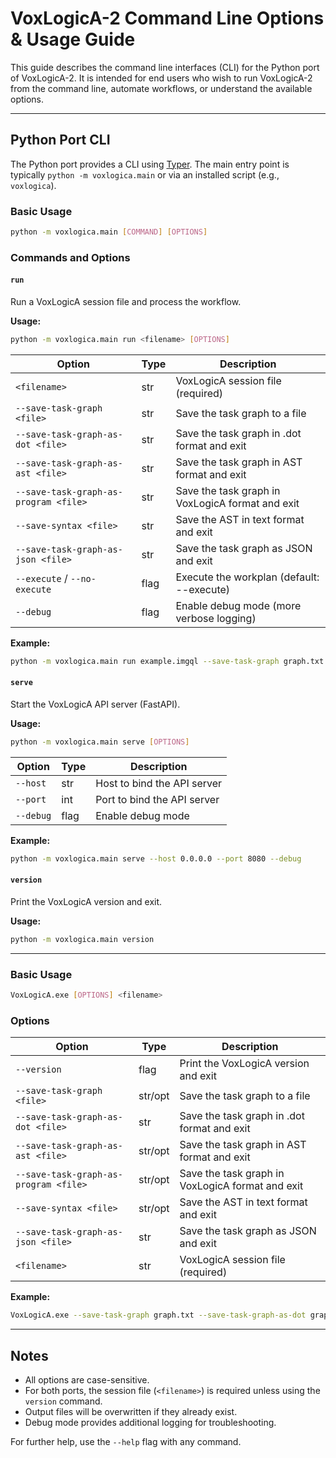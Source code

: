 # VoxLogicA-2 Command Line Options & Usage Guide

This guide describes the command line interfaces (CLI) for the Python port of VoxLogicA-2. It is intended for end users who wish to run VoxLogicA-2 from the command line, automate workflows, or understand the available options.

---

## Python Port CLI

The Python port provides a CLI using [Typer](https://typer.tiangolo.com/). The main entry point is typically `python -m voxlogica.main` or via an installed script (e.g., `voxlogica`).

### Basic Usage

```sh
python -m voxlogica.main [COMMAND] [OPTIONS]
```

### Commands and Options

#### `run`

Run a VoxLogicA session file and process the workflow.

**Usage:**

```sh
python -m voxlogica.main run <filename> [OPTIONS]
```

| Option                                | Type | Description                                      |
| ------------------------------------- | ---- | ------------------------------------------------ |
| `<filename>`                          | str  | VoxLogicA session file (required)                |
| `--save-task-graph <file>`            | str  | Save the task graph to a file                    |
| `--save-task-graph-as-dot <file>`     | str  | Save the task graph in .dot format and exit      |
| `--save-task-graph-as-ast <file>`     | str  | Save the task graph in AST format and exit       |
| `--save-task-graph-as-program <file>` | str  | Save the task graph in VoxLogicA format and exit |
| `--save-syntax <file>`                | str  | Save the AST in text format and exit             |
| `--save-task-graph-as-json <file>`    | str  | Save the task graph as JSON and exit             |
| `--execute` / `--no-execute`          | flag | Execute the workplan (default: --execute)        |
| `--debug`                             | flag | Enable debug mode (more verbose logging)         |

**Example:**

```sh
python -m voxlogica.main run example.imgql --save-task-graph graph.txt --debug
```

#### `serve`

Start the VoxLogicA API server (FastAPI).

**Usage:**

```sh
python -m voxlogica.main serve [OPTIONS]
```

| Option    | Type | Description                 |
| --------- | ---- | --------------------------- |
| `--host`  | str  | Host to bind the API server |
| `--port`  | int  | Port to bind the API server |
| `--debug` | flag | Enable debug mode           |

**Example:**

```sh
python -m voxlogica.main serve --host 0.0.0.0 --port 8080 --debug
```

#### `version`

Print the VoxLogicA version and exit.

**Usage:**

```sh
python -m voxlogica.main version
```

---

### Basic Usage

```sh
VoxLogicA.exe [OPTIONS] <filename>
```

### Options

| Option                                | Type    | Description                                      |
| ------------------------------------- | ------- | ------------------------------------------------ |
| `--version`                           | flag    | Print the VoxLogicA version and exit             |
| `--save-task-graph <file>`            | str/opt | Save the task graph to a file                    |
| `--save-task-graph-as-dot <file>`     | str     | Save the task graph in .dot format and exit      |
| `--save-task-graph-as-ast <file>`     | str/opt | Save the task graph in AST format and exit       |
| `--save-task-graph-as-program <file>` | str/opt | Save the task graph in VoxLogicA format and exit |
| `--save-syntax <file>`                | str/opt | Save the AST in text format and exit             |
| `--save-task-graph-as-json <file>`    | str     | Save the task graph as JSON and exit             |
| `<filename>`                          | str     | VoxLogicA session file (required)                |

**Example:**

```sh
VoxLogicA.exe --save-task-graph graph.txt --save-task-graph-as-dot graph.dot example.imgql
```

---

## Notes

- All options are case-sensitive.
- For both ports, the session file (`<filename>`) is required unless using the `version` command.
- Output files will be overwritten if they already exist.
- Debug mode provides additional logging for troubleshooting.

For further help, use the `--help` flag with any command.
